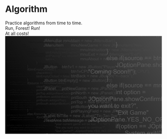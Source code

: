 # Algorithm
Practice algorithms from time to time.  
Run, Forest! Run!  
At all costs!  
![just-a-cool-image](https://github.com/sdsy888/Algorithm/raw/adding-new-image/images/109765.jpg)
